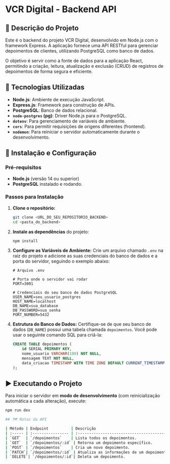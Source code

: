 # VCR Digital - Backend API

## 📝 Descrição do Projeto

Este é o backend do projeto VCR Digital, desenvolvido em Node.js com o framework Express. A aplicação fornece uma API RESTful para gerenciar depoimentos de clientes, utilizando PostgreSQL como banco de dados.

O objetivo é servir como a fonte de dados para a aplicação React, permitindo a criação, leitura, atualização e exclusão (CRUD) de registros de depoimentos de forma segura e eficiente.

## 🚀 Tecnologias Utilizadas

-   **Node.js**: Ambiente de execução JavaScript.
-   **Express.js**: Framework para construção de APIs.
-   **PostgreSQL**: Banco de dados relacional.
-   **`node-postgres` (pg)**: Driver Node.js para o PostgreSQL.
-   **`dotenv`**: Para gerenciamento de variáveis de ambiente.
-   **`cors`**: Para permitir requisições de origens diferentes (frontend).
-   **`nodemon`**: Para reiniciar o servidor automaticamente durante o desenvolvimento.

## 🔧 Instalação e Configuração

### Pré-requisitos

-   **Node.js** (versão 14 ou superior)
-   **PostgreSQL** instalado e rodando.

### Passos para Instalação

1.  **Clone o repositório:**
    ```bash
    git clone <URL_DO_SEU_REPOSITORIO_BACKEND>
    cd <pasta_do_backend>
    ```

2.  **Instale as dependências** do projeto:
    ```bash
    npm install
    ```

3.  **Configure as Variáveis de Ambiente:**
    Crie um arquivo chamado `.env` na raiz do projeto e adicione as suas credenciais do banco de dados e a porta do servidor, seguindo o exemplo abaixo:

    ```dotenv
    # Arquivo .env

    # Porta onde o servidor vai rodar
    PORT=3001

    # Credenciais do seu banco de dados PostgreSQL
    USER_NAME=seu_usuario_postgres
    HOST_NAME=localhost
    DB_NAME=sua_database
    DB_PASSWORD=sua_senha
    PORT_NUMBER=5432
    ```

4.  **Estrutura do Banco de Dados:**
    Certifique-se de que seu banco de dados (`DB_NAME`) possui uma tabela chamada `depoimentos`. Você pode usar o seguinte comando SQL para criá-la:

    ```sql
    CREATE TABLE depoimentos (
        id SERIAL PRIMARY KEY,
        nome_usuario VARCHAR(100) NOT NULL,
        mensagem TEXT NOT NULL,
        data_criacao TIMESTAMP WITH TIME ZONE DEFAULT CURRENT_TIMESTAMP
    );
    ```

## ▶️ Executando o Projeto

Para iniciar o servidor em **modo de desenvolvimento** (com reinicialização automática a cada alteração), execute:

```bash
npm run dev

## 🗺️ Rotas da API

| Método | Endpoint          | Descrição                                 |
| :----- | :---------------- | :---------------------------------------- |
| `GET`  | `/depoimentos`    | Lista todos os depoimentos.               |
| `GET`  | `/depoimentos/:id` | Retorna um depoimento específico.         |
| `POST` | `/depoimentos`    | Cria um novo depoimento.                  |
| `PATCH`| `/depoimentos/:id` | Atualiza as informações de um depoimento. |
| `DELETE`| `/depoimentos/:id`| Deleta um depoimento.                     |
